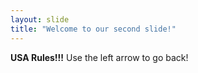```yaml
---
layout: slide
title: "Welcome to our second slide!"
---
```

**USA Rules!!!**
Use the left arrow to go back!
